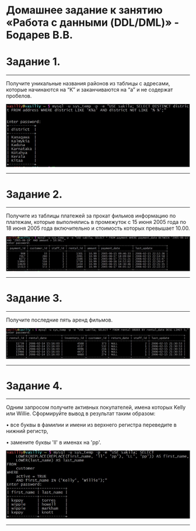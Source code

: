 # Домашнее задание к занятию «Работа с данными (DDL/DML)» - Бодарев В.В.

# Задание 1.

---

Получите уникальные названия районов из таблицы с адресами, которые начинаются на “K” и заканчиваются на “a” и не содержат пробелов.

![image alt](https://github.com/vasionxxx/devhw2/blob/main/CICD/4_1.jpg)

---

# Задание 2.

---

Получите из таблицы платежей за прокат фильмов информацию по платежам, которые выполнялись в промежуток с 15 июня 2005 года по 18 июня 2005 года включительно и стоимость которых превышает 10.00.

![image alt](https://github.com/vasionxxx/devhw2/blob/main/CICD/4_2.jpg)

---

# Задание 3.

---

Получите последние пять аренд фильмов.

![image alt](https://github.com/vasionxxx/devhw2/blob/main/CICD/4_3.jpg)

---

# Задание 4.

---

Одним запросом получите активных покупателей, имена которых Kelly или Willie.
Сформируйте вывод в результат таким образом:

•	все буквы в фамилии и имени из верхнего регистра переведите в нижний регистр,

•	замените буквы 'll' в именах на 'pp'.


![image alt](https://github.com/vasionxxx/devhw2/blob/main/CICD/4_4.jpg)

---



